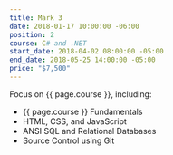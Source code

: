```yaml
---
title: Mark 3
date: 2018-01-17 10:00:00 -06:00
position: 2
course: C# and .NET
start_date: 2018-04-02 08:00:00 -05:00
end_date: 2018-05-25 14:00:00 -05:00
price: "$7,500"
---
```


Focus on {{ page.course }}, including:

* {{ page.course }} Fundamentals
* HTML, CSS, and JavaScript
* ANSI SQL and Relational Databases
* Source Control using Git
